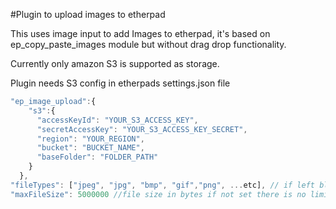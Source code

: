 #Plugin to upload images to etherpad

This uses image input to add Images to etherpad, it's based on ep_copy_paste_images module but without drag drop functionality.

Currently only amazon S3 is supported as storage.

Plugin needs S3 config in etherpads settings.json file
``` javascript
"ep_image_upload":{
    "s3":{
      "accessKeyId": "YOUR_S3_ACCESS_KEY",
      "secretAccessKey": "YOUR_S3_ACCESS_KEY_SECRET",
      "region": "YOUR_REGION",
      "bucket": "BUCKET_NAME",
      "baseFolder": "FOLDER_PATH"
    }
  },
"fileTypes": ["jpeg", "jpg", "bmp", "gif","png", ...etc], // if left blanck file mime type is checked to match image.*
"maxFileSize": 5000000 //file size in bytes if not set there is no limit
```